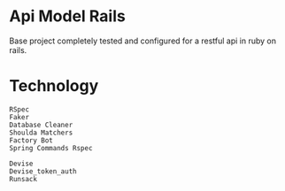 # Api Model Rails

Base project completely tested and configured for a restful api in ruby on rails.

# Technology

    RSpec
    Faker
    Database Cleaner
    Shoulda Matchers
    Factory Bot
    Spring Commands Rspec
    
    Devise
    Devise_token_auth
    Runsack
